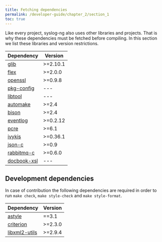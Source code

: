 ```yaml
---
title: Fetching dependencies
permalink: /developer-guide/chapter_2/section_1
toc: true
---
```


[gh:glib]: http://github.com/GNOME/glib
[gh:flex]: https://github.com/westes/flex
[gh:openssl]: http://github.com/openssl/openssl
[ref:pkg-config]: http://www.freedesktop.org/wiki/Software/pkg-config/
[ref:libtool]: http://www.gnu.org/software/libtool/
[ref:automake]: http://www.gnu.org/software/automake/
[ref:bison]: http://www.gnu.org/software/bison/
[gh:eventlog]: https://github.com/balabit/eventlog
[ref:pcre]: http://www.pcre.org
[gh:ivykis]: http://github.com/buytenh/ivykis
[gh:json-c]: http://github.com/json-c/
[gh:rabbitmq-c]: http://github.com/alanxz/rabbitmq-c
[ref:docbook]: http://www.sagehill.net/docbookxsl/
[ref:astyle]: http://astyle.sourceforge.net/
[gh:criterion]: http://github.com/Snaipe/Criterion
[ref:libxml2]: http://www.xmlsoft.org/

Like every project, syslog-ng also uses other libraries and projects. 
That is why these dependencies must be fetched before compiling. 
In this section we list these libraries and version restrictions.

|Dependency                     |   Version    |
|-------------------------------|--------------|
|[glib][gh:glib]                |>=2.10.1      |
|[flex][gh:flex]                |>=2.0.0       |
|[openssl][gh:openssl]          |>=0.9.8       |
|[pkg-config][ref:pkg-config]   |---           |
|[libtool][ref:libtool]         |---           |
|[automake][ref:automake]       |>=2.4         |
|[bison][ref:bison]             |>=2.4         |
|[eventlog][gh:eventlog]        |>=0.2.12      |
|[pcre][ref:pcre]               |>=6.1         |
|[ivykis][gh:ivykis]            |>=0.36.1      |
|[json-c][gh:json-c]            |>=0.9         |
|[rabbitmq-c][gh:rabbitmq-c]    |>=0.6.0       |
|[docbook-xsl][ref:docbook]     |---           |

## Development dependencies

In case of contribution the following dependencies are required 
in order to run `make check`, `make style-check` and `make style-format`.

|Dependency                     |   Version    |
|-------------------------------|--------------|
|[astyle][ref:astyle]           |==3.1         |
|[criterion][gh:criterion]      |>=2.3.0       |
|[libxml2-utils][ref:libxml2]   |>=2.9.4       |
